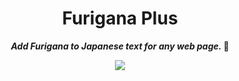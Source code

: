 <div align="center">
    <h1>Furigana Plus</h1>
    <b><p><i>Add Furigana to Japanese text for any web page.  </i>🤔</p></b>
    <img src="https://s2.loli.net/2023/08/03/RIaytHcZzNB5d1j.webp">
</div>
